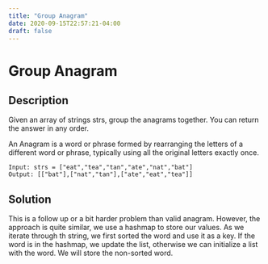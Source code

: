 ```yaml
---
title: "Group Anagram"
date: 2020-09-15T22:57:21-04:00
draft: false
---
```


# Group Anagram
## Description
Given an array of strings strs, group the anagrams together. You can return the answer in any order.

An Anagram is a word or phrase formed by rearranging the letters of a different word or phrase, typically using all the original letters exactly once.

```
Input: strs = ["eat","tea","tan","ate","nat","bat"]
Output: [["bat"],["nat","tan"],["ate","eat","tea"]]
```

## Solution
This is a follow up or a bit harder problem than valid anagram. However, the approach is quite similar, we use a hashmap to store our values. As we iterate through th string,
we first sorted the word and use it as a key. If the word is in the hashmap, we update the list, otherwise we can initialize a list with the word. We will store the non-sorted
word.



